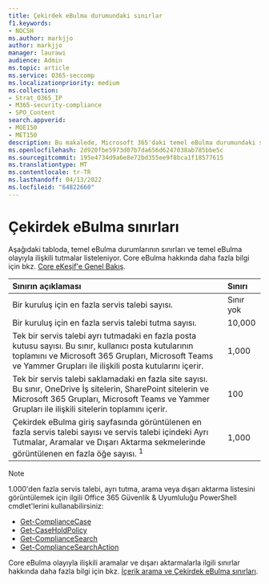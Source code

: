 ```yaml
---
title: Çekirdek eBulma durumundaki sınırlar
f1.keywords:
- NOCSH
ms.author: markjjo
author: markjjo
manager: laurawi
audience: Admin
ms.topic: article
ms.service: O365-seccomp
ms.localizationpriority: medium
ms.collection:
- Strat_O365_IP
- M365-security-compliance
- SPO_Content
search.appverid:
- MOE150
- MET150
description: Bu makalede, Microsoft 365'daki temel eBulma durumundaki sınırlar açıklanmaktadır.
ms.openlocfilehash: 2d920fbe5973d07b7da656d6247038ab785bbe5c
ms.sourcegitcommit: 195e4734d9a6e8e72bd355ee9f8bca1f18577615
ms.translationtype: MT
ms.contentlocale: tr-TR
ms.lasthandoff: 04/13/2022
ms.locfileid: "64822660"
---
```

# <a name="limits-in-core-ediscovery"></a>Çekirdek eBulma sınırları

Aşağıdaki tabloda, temel eBulma durumlarının sınırları ve temel eBulma olayıyla ilişkili tutmalar listeleniyor. Core eBulma hakkında daha fazla bilgi için bkz. [Core eKeşif'e Genel Bakış](./get-started-core-ediscovery.md).
    
  | Sınırın açıklaması | Sınırı |
  |:-----|:-----|
  |Bir kuruluş için en fazla servis talebi sayısı.  <br/> |Sınır yok  <br/> |
  |Bir kuruluş için en fazla servis talebi tutma sayısı.  <br/> |10,000  <br/> |
  |Tek bir servis talebi ayrı tutmadaki en fazla posta kutusu sayısı. Bu sınır, kullanıcı posta kutularının toplamını ve Microsoft 365 Grupları, Microsoft Teams ve Yammer Grupları ile ilişkili posta kutularını içerir.  <br/> |1,000  <br/> |
  |Tek bir servis talebi saklamadaki en fazla site sayısı. Bu sınır, OneDrive İş sitelerin, SharePoint sitelerin ve Microsoft 365 Grupları, Microsoft Teams ve Yammer Grupları ile ilişkili sitelerin toplamını içerir.  <br/> |100  <br/> |
  |Çekirdek eBulma giriş sayfasında görüntülenen en fazla servis talebi sayısı ve servis talebi içindeki Ayrı Tutmalar, Aramalar ve Dışarı Aktarma sekmelerinde görüntülenen en fazla öğe sayısı. <sup>1</sup> |1,000|

   > [!NOTE]
   > <sup></sup> 1.000'den fazla servis talebi, ayrı tutma, arama veya dışarı aktarma listesini görüntülemek için ilgili Office 365 Güvenlik & Uyumluluğu PowerShell cmdlet'lerini kullanabilirsiniz:
   > 
   > - [Get-ComplianceCase](/powershell/module/exchange/get-compliancecase)
   > - [Get-CaseHoldPolicy](/powershell/module/exchange/get-caseholdpolicy)
   > - [Get-ComplianceSearch](/powershell/module/exchange/get-compliancesearch)
   > - [Get-ComplianceSearchAction](/powershell/module/exchange/get-compliancesearchaction)

Core eBulma olayıyla ilişkili aramalar ve dışarı aktarmalarla ilgili sınırlar hakkında daha fazla bilgi için bkz. [İçerik arama ve Çekirdek eBulma sınırları](limits-for-content-search.md).